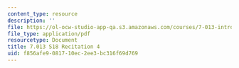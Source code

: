 ```yaml
---
content_type: resource
description: ''
file: https://ol-ocw-studio-app-qa.s3.amazonaws.com/courses/7-013-introductory-biology-spring-2018/f856afe9081710ec2ee3bc316f69d769_MIT7_013s18R4Q.pdf
file_type: application/pdf
resourcetype: Document
title: 7.013 S18 Recitation 4
uid: f856afe9-0817-10ec-2ee3-bc316f69d769
---
```

